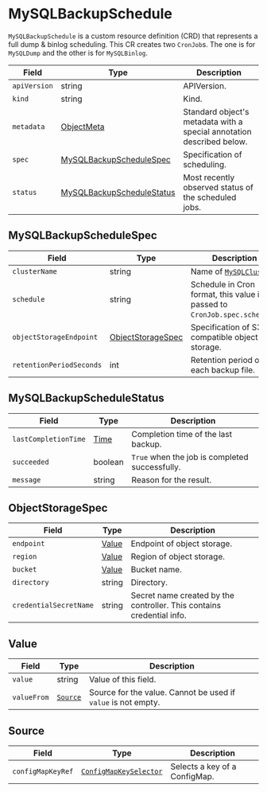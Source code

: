 MySQLBackupSchedule
===================

`MySQLBackupSchedule` is a custom resource definition (CRD) that represents
a full dump & binlog scheduling. This CR creates two `CronJob`s.
The one is for `MySQLDump` and the other is for `MySQLBinlog`.

| Field        | Type                                                    | Description                                                           |
| ------------ | ------------------------------------------------------- | --------------------------------------------------------------------- |
| `apiVersion` | string                                                  | APIVersion.                                                           |
| `kind`       | string                                                  | Kind.                                                                 |
| `metadata`   | [ObjectMeta]                                            | Standard object's metadata with a special annotation described below. |
| `spec`       | [MySQLBackupScheduleSpec](#MySQLBackupScheduleSpec)     | Specification of scheduling.                                          |
| `status`     | [MySQLBackupScheduleStatus](#MySQLBackupScheduleStatus) | Most recently observed status of the scheduled jobs.                  |

MySQLBackupScheduleSpec
-----------------------

| Field                    | Type                                    | Description                                                               |
| ------------------------ | --------------------------------------- | ------------------------------------------------------------------------- |
| `clusterName`            | string                                  | Name of [`MySQLCluster`](crd_mysql_cluster.md)                            |
| `schedule`               | string                                  | Schedule in Cron format, this value is passed to `CronJob.spec.schedule`. |
| `objectStorageEndpoint`  | [ObjectStorageSpec](#ObjectStorageSpec) | Specification of S3 compatible object storage.                            |
| `retentionPeriodSeconds` | int                                     | Retention period of each backup file.                                     |

MySQLBackupScheduleStatus
-------------------------

| Field                | Type    | Description                                    |
| -------------------- | ------- | ---------------------------------------------- |
| `lastCompletionTime` | [Time]  | Completion time of the last backup.            |
| `succeeded`          | boolean | `True` when the job is completed successfully. |
| `message`            | string  | Reason for the result.                         |

ObjectStorageSpec
-----------------

| Field                  | Type            | Description                                                           |
| ---------------------- | --------------- | --------------------------------------------------------------------- |
| `endpoint`             | [Value](#Value) | Endpoint of object storage.                                           |
| `region`               | [Value](#Value) | Region of object storage.                                             |
| `bucket`               | [Value](#Value) | Bucket name.                                                          |
| `directory`            | string          | Directory.                                                            |
| `credentialSecretName` | string          | Secret name created by the controller. This contains credential info. |

Value
-----

| Field       | Type                | Description                                                   |
| ----------- | ------------------- | ------------------------------------------------------------- |
| `value`     | string              | Value of this field.                                          |
| `valueFrom` | [`Source`](#Source) | Source for the value. Cannot be used if `value` is not empty. |

Source
------

| Field             | Type                     | Description                   |
| ----------------- | ------------------------ | ----------------------------- |
| `configMapKeyRef` | [`ConfigMapKeySelector`] | Selects a key of a ConfigMap. |

[ObjectMeta]: https://kubernetes.io/docs/reference/generated/kubernetes-api/v1.17/#objectmeta-v1-meta
[Time]: https://kubernetes.io/docs/reference/generated/kubernetes-api/v1.17/#time-v1-meta
[`ConfigMapKeySelector`]: https://kubernetes.io/docs/reference/generated/kubernetes-api/v1.17/#configmapkeyselector-v1-core

